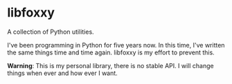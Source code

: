 libfoxxy
========

A collection of Python utilities.

I've been programming in Python for five years now. In this time, I've written
the same things time and time again. libfoxxy is my effort to prevent this.

**Warning**: This is my personal library, there is no stable API. I will change
things when ever and how ever I want.

